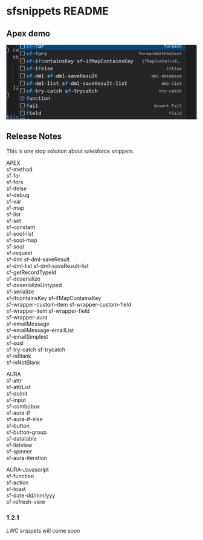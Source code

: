 # sfsnippets README

## Apex demo

![apex demo](https://github.com/kasyapgaurav/sfSnippets/blob/main/demos/Apex.gif)

## Release Notes

This is one stop solution about salesforce snippets.

<h>APEX</h>
   <br/> sf-method
   <br/> sf-for
   <br/> sf-fors
   <br/> sf-ifelse
   <br/> sf-debug
   <br/> sf-var
   <br/> sf-map
   <br/> sf-list
   <br/> sf-set
   <br/> sf-constant
   <br/> sf-soql-list
   <br/> sf-soql-map
   <br/> sf-soql
   <br/> sf-request
   <br/> sf-dml sf-dml-saveResult
   <br/> sf-dml-list sf-dml-saveResult-list
   <br/> sf-getRecordTypeId
   <br/> sf-deserialize
   <br/> sf-deserializeUntyped
   <br/> sf-serialize
   <br/> sf-ifcontainsKey sf-ifMapContainsKey
   <br/> sf-wrapper-custom-item sf-wrapper-custom-field
   <br/> sf-wrapper-item sf-wrapper-field
   <br/> sf-wrapper-aura
   <br/> sf-emailMessage
   <br/> sf-emailMessage-emailList
   <br/> sf-emailSimplest
   <br/> sf-sosl
   <br/> sf-try-catch sf-trycatch
   <br/> sf-isBlank
   <br/> sf-isNotBlank

<h>AURA</h>
   <br/> sf-attr
   <br/> sf-attrList
   <br/> sf-doInit
   <br/> sf-input
   <br/> sf-combobox
   <br/> sf-aura-if
   <br/> sf-aura-if-else
   <br/> sf-button
   <br/> sf-button-group
   <br/> sf-datatable
   <br/> sf-listview
   <br/> sf-spinner
   <br/> sf-aura-iteration

<h>AURA-Javascript</h>
   <br/> sf-function
   <br/> sf-action
   <br/> sf-toast
   <br/> sf-date-dd/mm/yyy
   <br/> sf-refresh-view


### 1.2.1

LWC snippets will come soon
